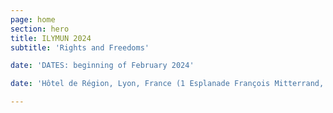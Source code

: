 ```yaml
---
page: home
section: hero
title: ILYMUN 2024
subtitle: 'Rights and Freedoms'

date: 'DATES: beginning of February 2024'

date: 'Hôtel de Région, Lyon, France (1 Esplanade François Mitterrand, 69269 Lyon, Cedex 02)'

---
```

